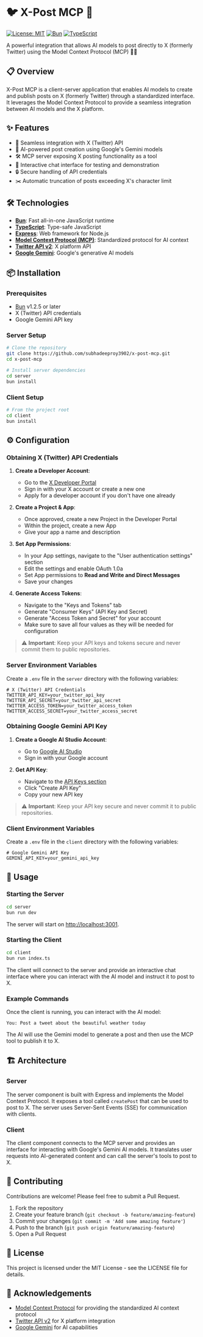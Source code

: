 # 🐦 X-Post MCP 🚀

[![License: MIT](https://img.shields.io/badge/License-MIT-yellow.svg)](https://opensource.org/licenses/MIT)
[![Bun](https://img.shields.io/badge/Bun-v1.2.5-black)](https://bun.sh)
[![TypeScript](https://img.shields.io/badge/TypeScript-v5-blue)](https://www.typescriptlang.org/)

A powerful integration that allows AI models to post directly to X (formerly Twitter) using the Model Context Protocol (MCP) 🤖✨

## 📋 Overview

X-Post MCP is a client-server application that enables AI models to create and publish posts on X (formerly Twitter) through a standardized interface. It leverages the Model Context Protocol to provide a seamless integration between AI models and the X platform.

## ✨ Features

- 🔄 Seamless integration with X (Twitter) API
- 🧠 AI-powered post creation using Google's Gemini models
- 🛠️ MCP server exposing X posting functionality as a tool
- 💬 Interactive chat interface for testing and demonstration
- 🔒 Secure handling of API credentials
- ✂️ Automatic truncation of posts exceeding X's character limit

## 🛠️ Technologies

- **[Bun](https://bun.sh)**: Fast all-in-one JavaScript runtime
- **[TypeScript](https://www.typescriptlang.org/)**: Type-safe JavaScript
- **[Express](https://expressjs.com/)**: Web framework for Node.js
- **[Model Context Protocol (MCP)](https://github.com/modelcontextprotocol/mcp)**: Standardized protocol for AI context
- **[Twitter API v2](https://developer.twitter.com/en/docs/twitter-api)**: X platform API
- **[Google Gemini](https://ai.google.dev/)**: Google's generative AI models

## 📦 Installation

### Prerequisites

- [Bun](https://bun.sh) v1.2.5 or later
- X (Twitter) API credentials
- Google Gemini API key

### Server Setup

```bash
# Clone the repository
git clone https://github.com/subhadeeproy3902/x-post-mcp.git
cd x-post-mcp

# Install server dependencies
cd server
bun install
```

### Client Setup

```bash
# From the project root
cd client
bun install
```

## ⚙️ Configuration

### Obtaining X (Twitter) API Credentials

1. **Create a Developer Account**:
   - Go to the [X Developer Portal](https://developer.twitter.com/en/portal/dashboard)
   - Sign in with your X account or create a new one
   - Apply for a developer account if you don't have one already

2. **Create a Project & App**:
   - Once approved, create a new Project in the Developer Portal
   - Within the project, create a new App
   - Give your app a name and description

3. **Set App Permissions**:
   - In your App settings, navigate to the "User authentication settings" section
   - Edit the settings and enable OAuth 1.0a
   - Set App permissions to **Read and Write and Direct Messages**
   - Save your changes

4. **Generate Access Tokens**:
   - Navigate to the "Keys and Tokens" tab
   - Generate "Consumer Keys" (API Key and Secret)
   - Generate "Access Token and Secret" for your account
   - Make sure to save all four values as they will be needed for configuration

> ⚠️ **Important**: Keep your API keys and tokens secure and never commit them to public repositories.

### Server Environment Variables

Create a `.env` file in the `server` directory with the following variables:

```env
# X (Twitter) API Credentials
TWITTER_API_KEY=your_twitter_api_key
TWITTER_API_SECRET=your_twitter_api_secret
TWITTER_ACCESS_TOKEN=your_twitter_access_token
TWITTER_ACCESS_SECRET=your_twitter_access_secret
```

### Obtaining Google Gemini API Key

1. **Create a Google AI Studio Account**:
   - Go to [Google AI Studio](https://aistudio.google.com/)
   - Sign in with your Google account

2. **Get API Key**:
   - Navigate to the [API Keys section](https://aistudio.google.com/apikey)
   - Click "Create API Key"
   - Copy your new API key

> ⚠️ **Important**: Keep your API key secure and never commit it to public repositories.

### Client Environment Variables

Create a `.env` file in the `client` directory with the following variables:

```env
# Google Gemini API Key
GEMINI_API_KEY=your_gemini_api_key
```

## 🚀 Usage

### Starting the Server

```bash
cd server
bun run dev
```

The server will start on [http://localhost:3001](http://localhost:3001).

### Starting the Client

```bash
cd client
bun run index.ts
```

The client will connect to the server and provide an interactive chat interface where you can interact with the AI model and instruct it to post to X.

### Example Commands

Once the client is running, you can interact with the AI model:

```text
You: Post a tweet about the beautiful weather today
```

The AI will use the Gemini model to generate a post and then use the MCP tool to publish it to X.

## 🏗️ Architecture

### Server

The server component is built with Express and implements the Model Context Protocol. It exposes a tool called `createPost` that can be used to post to X. The server uses Server-Sent Events (SSE) for communication with clients.

### Client

The client component connects to the MCP server and provides an interface for interacting with Google's Gemini AI models. It translates user requests into AI-generated content and can call the server's tools to post to X.

## 🤝 Contributing

Contributions are welcome! Please feel free to submit a Pull Request.

1. Fork the repository
2. Create your feature branch (`git checkout -b feature/amazing-feature`)
3. Commit your changes (`git commit -m 'Add some amazing feature'`)
4. Push to the branch (`git push origin feature/amazing-feature`)
5. Open a Pull Request

## 📄 License

This project is licensed under the MIT License - see the LICENSE file for details.

## 🙏 Acknowledgements

- [Model Context Protocol](https://github.com/modelcontextprotocol/mcp) for providing the standardized AI context protocol
- [Twitter API v2](https://developer.twitter.com/en/docs/twitter-api) for X platform integration
- [Google Gemini](https://ai.google.dev/) for AI capabilities
